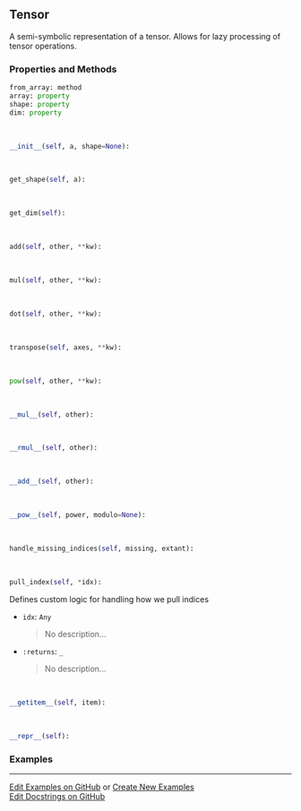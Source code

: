 ## <a id="McUtils.Zachary.LazyTensors.Tensor">Tensor</a>
A semi-symbolic representation of a tensor. Allows for lazy processing of tensor operations.

### Properties and Methods
```python
from_array: method
array: property
shape: property
dim: property
```
<a id="McUtils.Zachary.LazyTensors.Tensor.__init__">&nbsp;</a>
```python
__init__(self, a, shape=None): 
```

<a id="McUtils.Zachary.LazyTensors.Tensor.get_shape">&nbsp;</a>
```python
get_shape(self, a): 
```

<a id="McUtils.Zachary.LazyTensors.Tensor.get_dim">&nbsp;</a>
```python
get_dim(self): 
```

<a id="McUtils.Zachary.LazyTensors.Tensor.add">&nbsp;</a>
```python
add(self, other, **kw): 
```

<a id="McUtils.Zachary.LazyTensors.Tensor.mul">&nbsp;</a>
```python
mul(self, other, **kw): 
```

<a id="McUtils.Zachary.LazyTensors.Tensor.dot">&nbsp;</a>
```python
dot(self, other, **kw): 
```

<a id="McUtils.Zachary.LazyTensors.Tensor.transpose">&nbsp;</a>
```python
transpose(self, axes, **kw): 
```

<a id="McUtils.Zachary.LazyTensors.Tensor.pow">&nbsp;</a>
```python
pow(self, other, **kw): 
```

<a id="McUtils.Zachary.LazyTensors.Tensor.__mul__">&nbsp;</a>
```python
__mul__(self, other): 
```

<a id="McUtils.Zachary.LazyTensors.Tensor.__rmul__">&nbsp;</a>
```python
__rmul__(self, other): 
```

<a id="McUtils.Zachary.LazyTensors.Tensor.__add__">&nbsp;</a>
```python
__add__(self, other): 
```

<a id="McUtils.Zachary.LazyTensors.Tensor.__pow__">&nbsp;</a>
```python
__pow__(self, power, modulo=None): 
```

<a id="McUtils.Zachary.LazyTensors.Tensor.handle_missing_indices">&nbsp;</a>
```python
handle_missing_indices(self, missing, extant): 
```

<a id="McUtils.Zachary.LazyTensors.Tensor.pull_index">&nbsp;</a>
```python
pull_index(self, *idx): 
```
Defines custom logic for handling how we pull indices
- `idx`: `Any`
    >No description...
- `:returns`: `_`
    >No description...

<a id="McUtils.Zachary.LazyTensors.Tensor.__getitem__">&nbsp;</a>
```python
__getitem__(self, item): 
```

<a id="McUtils.Zachary.LazyTensors.Tensor.__repr__">&nbsp;</a>
```python
__repr__(self): 
```

### Examples


___

[Edit Examples on GitHub](https://github.com/McCoyGroup/References/edit/gh-pages/Documentation/examples/McUtils/Zachary/LazyTensors/Tensor.md) or 
[Create New Examples](https://github.com/McCoyGroup/References/new/gh-pages/?filename=Documentation/examples/McUtils/Zachary/LazyTensors/Tensor.md) <br/>
[Edit Docstrings on GitHub](https://github.com/McCoyGroup/McUtils/edit/master/Zachary/LazyTensors.py?message=Update%20Docs)